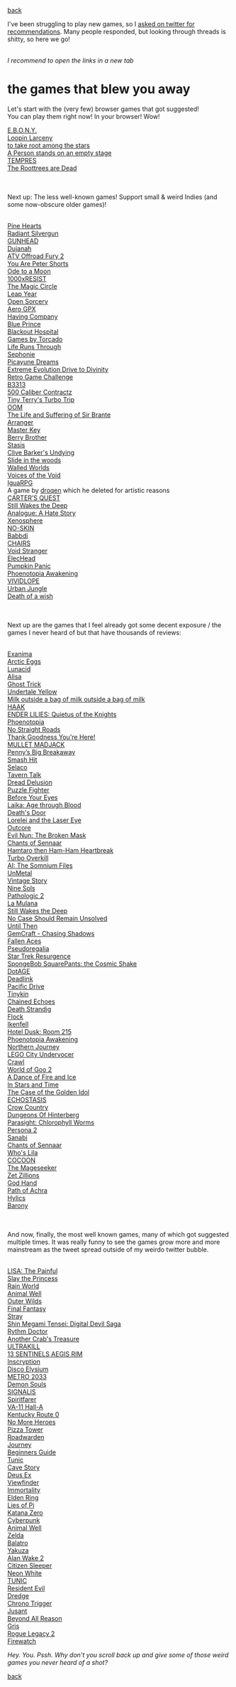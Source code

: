 [back](thinking)

I've been struggling to play new games, so I [asked on twitter for recommendations](https://x.com/wombatstuff/status/1820793547118739853). Many people responded, but looking through threads is shitty, so here we go!<br><br>

*I recommend to open the links in a new tab*<br>

# the games that blew you away

Let's start with the (very few) browser games that got suggested!<br>
You can play them right now! In your browser! Wow!
<br>

[E.B.O.N.Y.](https://ebonyriddle.com/)<br>
[Loopin Larceny](https://bluswimmer.itch.io/looping-larceny)<br>
[to take root among the stars](https://somin.itch.io/to-take-root-among-the-stars)<br>
[A Person stands on an empty stage](https://irene-li.itch.io/a-person-stands-on-an-empty-stage)<br>
[TEMPRES](https://tak.itch.io/tempres)<br>
[The Roottrees are Dead](https://jjohnstongames.itch.io/the-roottrees-are-dead)

<br><br>
Next up: The less well-known games!
Support small & weird Indies (and some now-obscure older games)!
<br><br>

[Pine Hearts](https://store.steampowered.com/app/1781010/Pine_Hearts/)<br>
[Radiant Silvergun](https://store.steampowered.com/app/2450820/Radiant_Silvergun/)<br>
[GUNHEAD](https://store.steampowered.com/app/704000/GUNHEAD/)<br>
[Dujanah](https://store.steampowered.com/app/681240/Dujanah/)<br>
[ATV Offroad Fury 2](https://www.youtube.com/watch?v=_hpBwyXMpA4&list=PLD7B049F3DEC8CB6C)<br>
[You Are Peter Shorts](https://store.steampowered.com/app/2352640/You_are_Peter_Shorts/)<br>
[Ode to a Moon](https://colorfiction.itch.io/odetoamoon)<br>
[1000xRESIST](https://store.steampowered.com/app/1675830/1000xRESIST/)<br>
[The Magic Circle](https://store.steampowered.com/app/323380/The_Magic_Circle/)<br>
[Leap Year](https://store.steampowered.com/app/2951770/Leap_Year/)<br>
[Open Sorcery](https://store.steampowered.com/app/585180/Open_Sorcery/)<br>
[Aero GPX](https://store.steampowered.com/app/2160360/Aero_GPX/)<br>
[Having Company](https://rayfrank.itch.io/having-company)<br>
[Blue Prince](https://store.steampowered.com/app/1569580/Blue_Prince/)<br>
[Blackout Hospital](https://arcadekitten.itch.io/blackout-hospital)<br>
[Games by Torcado](https://torcado.itch.io/)<br>
[Life Runs Through](https://kavehth.itch.io/liferunsthrough)<br>
[Sephonie](https://store.steampowered.com/app/1248840/Sephonie/)<br>
[Picayune Dreams](https://store.steampowered.com/app/2088840/Picayune_Dreams/)<br>
[Extreme Evolution Drive to Divinity](https://store.steampowered.com/app/2111360/Extreme_Evolution_Drive_to_Divinity/)<br>
[Retro Game Challenge](https://www.youtube.com/watch?v=Yy4g0UtXtR0&list=PLD7B049F3DEC8CB6C)<br>
[B3313](https://www.reddit.com/r/SuperMario64/comments/1awul3o/how_do_i_play_b3313/)<br>
[500 Caliber Contractz](https://bryce-bucher.itch.io/500-caliber-contractz-demo)<br>
[Tiny Terry's Turbo Trip](https://store.steampowered.com/app/2238040/Tiny_Terrys_Turbo_Trip/)<br>
[OOM](https://play.date/games/oom/)<br>
[The Life and Suffering of Sir Brante](https://store.steampowered.com/app/1272160/The_Life_and_Suffering_of_Sir_Brante/)<br>
[Arranger](https://store.steampowered.com/app/2596420/Arranger_A_RolePuzzling_Adventure/)<br>
[Master Key](https://store.steampowered.com/app/1763030/Master_Key/)<br>
[Berry Brother](https://elastiskalinjen.itch.io/berry-brother)<br>
[Stasis](https://store.steampowered.com/app/380150/STASIS/)<br>
[Clive Barker's Undying ](https://www.gog.com/en/game/clive_barkers_undying)<br>
[Slide in the woods](https://jonnys-games.itch.io/slide-in-the-woods)<br>
[Walled Worlds](https://lyrabird.itch.io/walled-worlds)<br>
[Voices of the Void](https://mrdrnose.itch.io/votv)<br>
[IguaRPG](https://store.steampowered.com/app/2365560/IguaRPG/)<br>
A game by [droqen](https://www.droqen.com/) which he deleted for artistic reasons<br>
[CARTER’S QUEST](https://store.steampowered.com/app/2409110/REAL_WEB_LEGENDS_Carters_Quest/)<br>
[Still Wakes the Deep](https://store.steampowered.com/app/1622910/Still_Wakes_the_Deep/)<br>
[Analogue: A Hate Story](https://store.steampowered.com/app/209370/Analogue_A_Hate_Story/)<br>
[Xenosphere](https://nifflas.itch.io/xenosphere)<br>
[NO-SKIN](https://noeye-soft.itch.io/no-skin)<br>
[Babbdi](https://store.steampowered.com/app/2240530/BABBDI/)<br>
[CHAIRS](https://store.steampowered.com/app/2685380/CHAIRS/)<br>
[Void Stranger](https://store.steampowered.com/app/2121980/Void_Stranger/)<br>
[ElecHead](https://store.steampowered.com/app/1456880/ElecHead/)<br>
[Pumpkin Panic](https://bilalaika.itch.io/pumpkin-panic)<br>
[Phoenotopia Awakening](https://store.steampowered.com/app/1436590/Phoenotopia_Awakening/)<br>
[VIVIDLOPE](https://store.steampowered.com/app/2078510/VIVIDLOPE/)<br>
[Urban Jungle](https://store.steampowered.com/app/2744010/Urban_Jungle/)<br>
[Death of a wish](https://store.steampowered.com/app/2302080/Death_of_a_Wish/)<br>

<br><br>
Next up are the games that I feel already got some decent exposure / the games I never heard of but that have thousands of reviews:
<br><br>

[Exanima](https://store.steampowered.com/app/362490/Exanima/)<br>
[Arctic Eggs](https://store.steampowered.com/app/2763670/Arctic_Eggs/)<br>
[Lunacid](https://store.steampowered.com/app/1745510/Lunacid/)<br>
[Alisa](https://store.steampowered.com/app/1335530/Alisa/)<br>
[Ghost Trick](https://store.steampowered.com/app/1967430/Ghost_Trick_Phantom_Detective/)<br>
[Undertale Yellow](https://gamejolt.com/games/UndertaleYellow/136925)<br>
[Milk outside a bag of milk outside a bag of milk](https://store.steampowered.com/app/1604000/Milk_outside_a_bag_of_milk_outside_a_bag_of_milk/)<br>
[HAAK](https://store.steampowered.com/app/1352930/HAAK/)<br>
[ENDER LILIES: Quietus of the Knights](https://store.steampowered.com/app/1369630/ENDER_LILIES_Quietus_of_the_Knights/)<br>
[Phoenotopia](https://store.steampowered.com/app/1436590/Phoenotopia_Awakening/)<br>
[No Straight Roads](https://store.steampowered.com/app/1726190/No_Straight_Roads_Encore_Edition/)<br>
[Thank Goodness You're Here!](https://store.steampowered.com/app/2366980/Thank_Goodness_Youre_Here/)<br>
[MULLET MADJACK](https://store.steampowered.com/app/2111190/MULLET_MADJACK/)<br>
[Penny’s Big Breakaway](https://store.steampowered.com/app/1955230/Pennys_Big_Breakaway/)<br>
[Smash Hit](https://play.google.com/store/apps/details?id=com.mediocre.smashhit&hl=en)<br>
[Selaco](https://store.steampowered.com/app/1592280/Selaco/)<br>
[Tavern Talk](https://store.steampowered.com/app/2076140/Tavern_Talk/)<br>
[Dread Delusion](https://store.steampowered.com/app/1574240/Dread_Delusion/)<br>
[Puzzle Fighter](https://www.youtube.com/watch?v=_hpBwyXMpA4&list=PLD7B049F3DEC8CB6C)<br>
[Before Your Eyes](https://store.steampowered.com/app/1082430/Before_Your_Eyes/)<br>
[Laika: Age through Blood](https://store.steampowered.com/app/1796220/Laika_Aged_Through_Blood/)<br>
[Death's Door](https://store.steampowered.com/app/894020/Deaths_Door/)<br>
[Lorelei and the Laser Eye](https://store.steampowered.com/app/2008920/Lorelei_and_the_Laser_Eyes/)<br>
[Outcore](https://store.steampowered.com/app/1275670/Outcore_Desktop_Adventure/)<br>
[Evil Nun: The Broken Mask](https://store.steampowered.com/app/1460220/Evil_Nun_The_Broken_Mask/)<br>
[Chants of Sennaar](https://store.steampowered.com/app/1931770/Chants_of_Sennaar/)<br>
[Hamtaro then Ham-Ham Heartbreak](https://www.youtube.com/watch?v=KtJF3dLjVgk&list=PLD7B049F3DEC8CB6C)<br>
[Turbo Overkill](https://store.steampowered.com/app/1328350/Turbo_Overkill/)<br>
[AI: The Somnium Files](https://store.steampowered.com/app/948740/AI_The_Somnium_Files/)<br>
[UnMetal](https://store.steampowered.com/app/1203710/UnMetal/)<br>
[Vintage Story](https://www.vintagestory.at/)<br>
[Nine Sols](https://store.steampowered.com/app/1809540/Nine_Sols/)<br>
[Pathologic 2](https://store.steampowered.com/app/505230/Pathologic_2/)<br>
[La Mulana](https://store.steampowered.com/app/230700/LaMulana/)<br>
[Still Wakes the Deep](https://store.steampowered.com/app/1622910/Still_Wakes_the_Deep/)<br>
[No Case Should Remain Unsolved](https://store.steampowered.com/app/2676840/No_Case_Should_Remain_Unsolved/)<br>
[Until Then](https://store.steampowered.com/app/1574820/Until_Then/)<br>
[GemCraft - Chasing Shadows](https://store.steampowered.com/app/296490/GemCraft__Chasing_Shadows/)<br>
[Fallen Aces](https://store.steampowered.com/app/1411910/Fallen_Aces/)<br>
[Pseudoregalia](https://store.steampowered.com/app/2365810/Pseudoregalia/)<br>
[Star Trek Resurgence](https://store.steampowered.com/app/2653940/Star_Trek_Resurgence/)<br>
[SpongeBob SquarePants: the Cosmic Shake](https://store.steampowered.com/app/1282150/SpongeBob_SquarePants_The_Cosmic_Shake/)<br>
[DotAGE](https://store.steampowered.com/app/638510/dotAGE/)<br>
[Deadlink](https://store.steampowered.com/app/1676130/Deadlink/)<br>
[Pacific Drive](https://store.steampowered.com/app/1458140/Pacific_Drive/)<br>
[Tinykin](https://store.steampowered.com/app/1599020/Tinykin/)<br>
[Chained Echoes](https://store.steampowered.com/app/1229240/Chained_Echoes/)<br>
[Death Strandig](https://store.steampowered.com/app/1850570/DEATH_STRANDING_DIRECTORS_CUT/)<br>
[Flock](https://store.steampowered.com/app/1472930/Flock/)<br>
[Ikenfell](https://store.steampowered.com/app/854940/Ikenfell/)<br>
[Hotel Dusk: Room 215](https://www.youtube.com/watch?v=Yy4g0UtXtR0&list=PLD7B049F3DEC8CB6C)<br>
[Phoenotopia Awakening](https://store.steampowered.com/app/1436590/Phoenotopia_Awakening/)<br>
[Northern Journey](https://store.steampowered.com/app/1639790/Northern_Journey/)<br>
[LEGO City Undervocer](https://store.steampowered.com/app/578330/LEGO_City_Undercover/)<br>
[Crawl](https://store.steampowered.com/app/293780/Crawl/)<br>
[World of Goo 2](https://worldofgoo2.com/)<br>
[A Dance of Fire and Ice](https://store.steampowered.com/app/977950/A_Dance_of_Fire_and_Ice/)<br>
[In Stars and Time](https://store.steampowered.com/app/1677310/In_Stars_And_Time/)<br>
[The Case of the Golden Idol](https://store.steampowered.com/app/1677770/The_Case_of_the_Golden_Idol/)<br>
[ECHOSTASIS](https://store.steampowered.com/app/1558000/ECHOSTASIS/)<br>
[Crow Country](https://store.steampowered.com/app/1996010/Crow_Country/)<br>
[Dungeons Of Hinterberg](https://store.steampowered.com/app/1983260/Dungeons_of_Hinterberg/)<br>
[Parasight: Chlorophyll Worms](https://store.steampowered.com/app/1676970/Parasight_Chlorophyll_worms/)<br>
[Persona 2](https://www.youtube.com/watch?v=KtJF3dLjVgk&list=PLD7B049F3DEC8CB6C&index=11)<br>
[Sanabi](https://store.steampowered.com/app/1562700/SANABI/)<br>
[Chants of Sennaar](https://store.steampowered.com/app/1931770/Chants_of_Sennaar/)<br>
[Who's Lila](https://store.steampowered.com/app/1697700/Whos_Lila/)<br>
[COCOON](https://store.steampowered.com/app/1497440/COCOON/)<br>
[The Mageseeker](https://store.steampowered.com/app/1457080/The_Mageseeker_A_League_of_Legends_Story/)<br>
[Zet Zillions](https://store.steampowered.com/app/2229560/Zet_Zillions/)<br>
[God Hand](https://www.youtube.com/watch?v=Yy4g0UtXtR0&list=PLD7B049F3DEC8CB6C)<br>
[Path of Achra](https://store.steampowered.com/app/2128270/Path_of_Achra/)<br>
[Hylics](https://store.steampowered.com/app/397740/Hylics/)<br>
[Barony](https://store.steampowered.com/app/371970/Barony/)<br>

<br><br>
And now, finally, the most well known games, many of which got suggested multiple times.
It was really funny to see the games grow more and more mainstream as the tweet spread outside of my weirdo twitter bubble.
<br><br>

[LISA: The Painful](https://store.steampowered.com/app/335670/LISA_The_Painful)<br>
[Slay the Princess](https://store.steampowered.com/app/1989270/Slay_the_Princess/)<br>
[Rain World](https://store.steampowered.com/app/312520/Rain_World/)<br>
[Animal Well](https://store.steampowered.com/app/813230/ANIMAL_WELL/)<br>
[Outer Wilds](https://store.steampowered.com/app/753640/Outer_Wilds/)<br>
[Final Fantasy](https://www.google.com/search?client=firefox-b-d&q=final+fantasy+games)<br>
[Stray](https://store.steampowered.com/app/1332010/Stray/)<br>
[Shin Megami Tensei: Digital Devil Saga](https://www.youtube.com/watch?v=Yy4g0UtXtR0&list=PLD7B049F3DEC8CB6C)<br>
[Rythm Doctor](https://store.steampowered.com/app/774181/Rhythm_Doctor/)<br>
[Another Crab's Treasure](https://store.steampowered.com/app/1887840/Another_Crabs_Treasure)<br>
[ULTRAKILL](https://store.steampowered.com/app/1229490/ULTRAKILL/)<br>
[13 SENTINELS AEGIS RIM](https://www.youtube.com/watch?v=_i6XKeWAf0s&list=PLD7B049F3DEC8CB6C)<br>
[Inscryption](https://store.steampowered.com/app/1092790/Inscryption/)<br>
[Disco Elysium](https://www.youtube.com/watch?v=E6pL0okrwcY)<br>
[METRO 2033](https://store.steampowered.com/app/286690/Metro_2033_Redux/)<br>
[Demon Souls](https://www.youtube.com/watch?v=_hpBwyXMpA4&list=PLD7B049F3DEC8CB6C)<br>
[SIGNALIS](https://store.steampowered.com/app/1262350/SIGNALIS/)<br>
[Spiritfarer](https://store.steampowered.com/app/972660/Spiritfarer_Farewell_Edition/)<br>
[VA-11 Hall-A](https://store.steampowered.com/app/447530/VA11_HallA_Cyberpunk_Bartender_Action/)<br>
[Kentucky Route 0](https://store.steampowered.com/app/231200/Kentucky_Route_Zero_PC_Edition/)<br>
[No More Heroes](https://store.steampowered.com/app/1420290/No_More_Heroes/)<br>
[Pizza Tower](https://store.steampowered.com/app/2231450/Pizza_Tower/)<br>
[Roadwarden](https://store.steampowered.com/app/1155970/Roadwarden/)<br>
[Journey](https://store.steampowered.com/app/638230/Journey/)<br>
[Beginners Guide](https://store.steampowered.com/app/303210/The_Beginners_Guide/)<br>
[Tunic](https://store.steampowered.com/app/553420/TUNIC/)<br>
[Cave Story](https://store.steampowered.com/app/200900/Cave_Story/)<br>
[Deus Ex](https://store.steampowered.com/agecheck/app/6910/)<br>
[Viewfinder](https://store.steampowered.com/app/1382070/Viewfinder/)<br>
[Immortality](https://store.steampowered.com/app/1350200/IMMORTALITY/)<br>
[Elden Ring](https://encrypted-tbn0.gstatic.com/images?q=tbn:ANd9GcRuNZZDpyN9PIuWxOF6a2C819Xhgx5gByx1gA&s)<br>
[Lies of Pi](https://store.steampowered.com/app/1627720/Lies_of_P/)<br>
[Katana Zero](https://store.steampowered.com/app/460950/Katana_ZERO/)<br>
[Cyberpunk](https://encrypted-tbn0.gstatic.com/images?q=tbn:ANd9GcSaCznzrg0qE-Ukkl4igTftvQLsYTcEvV4n1A&s)<br>
[Animal Well](https://store.steampowered.com/app/813230/ANIMAL_WELL/)<br>
[Zelda](https://www.youtube.com/watch?v=tRA7gxgqirg)<br>
[Balatro](https://store.steampowered.com/app/2379780/Balatro/)<br>
[Yakuza](https://store.steampowered.com/bundle/43320/YAKUZA_Complete_Series/)<br>
[Alan Wake 2](https://store.epicgames.com/en-US/p/alan-wake-2)<br>
[Citizen Sleeper](https://store.steampowered.com/app/1578650/Citizen_Sleeper/)<br>
[Neon White](https://store.steampowered.com/app/1533420/Neon_White/)<br>
[TUNIC](https://store.steampowered.com/app/553420/TUNIC/)<br>
[Resident Evil](https://store.steampowered.com/app/304240/Resident_Evil/)<br>
[Dredge](https://store.steampowered.com/search/?term=Dredge)<br>
[Chrono Trigger](https://store.steampowered.com/app/613830/CHRONO_TRIGGER/)<br>
[Jusant](https://store.steampowered.com/app/1977170/Jusant/)<br>
[Beyond All Reason](https://www.beyondallreason.info/)<br>
[Gris](https://store.steampowered.com/app/683320/GRIS/)<br>
[Rogue Legacy 2](https://store.steampowered.com/app/1253920/Rogue_Legacy_2/)<br>
[Firewatch](https://www.youtube.com/watch?v=VGlYxtkZUXI)<br>


*Hey. You. Pssh. Why don't you scroll back up and give some of those weird games you never heard of a shot?*


[back](thinking)




